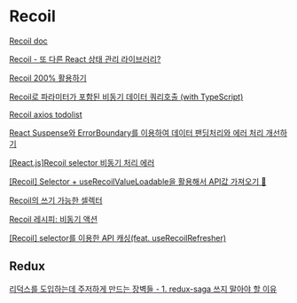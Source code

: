

# Recoil

[Recoil doc](https://recoiljs.org/ko/)
<br/>

[Recoil - 또 다른 React 상태 관리 라이브러리?](https://ui.toast.com/weekly-pick/ko_20200616)
<br/>

[Recoil 200% 활용하기](https://velog.io/@juno7803/Recoil-Recoil-200-%ED%99%9C%EC%9A%A9%ED%95%98%EA%B8%B0)
<br/>

[Recoil로 파라미터가 포함된 비동기 데이터 쿼리호출 (with TypeScript)](https://minemanemo.tistory.com/151)
<br/>

[Recoil axios todolist](https://www.youtube.com/watch?v=sX9RunKCIZY&ab_channel=%EC%BD%94%EC%95%8C%EC%88%98%EB%B9%84)
<br/>

[React Suspense와 ErrorBoundary를 이용하여 데이터 팬딩처리와 에러 처리 개선하기](https://varletc0nst.tistory.com/39)
<br/>

[[React.js]Recoil selector 비동기 처리 에러](https://doqtqu.tistory.com/314)
<br/>

[[Recoil] Selector + useRecoilValueLoadable을 활용해서 API값 가져오기 🎎](https://velog.io/@yiyb0603/Recoil-Selector-useRecoilValueLoadable%EC%9D%84-%ED%99%9C%EC%9A%A9 )
<br/>

[Recoil의 쓰기 가능한 셀렉터](https://blog.rhostem.com/posts/2021-11-24-recoil-writable-selector)
<br/>

[Recoil 레시피: 비동기 액션](https://taegon.kim/archives/10125)
<br/>

[[Recoil] selector를 이용한 API 캐싱(feat. useRecoilRefresher)](https://velog.io/@tech-hoon/recoil-selector-api-caching)



## Redux

[리덕스를 도입하는데 주저하게 만드는 장벽들 - 1. redux-saga 쓰지 말아야 할 이유](https://www.youtube.com/watch?v=xsOhUX7DDl0&list=PLiLLi47PCMPjvVIba_5Tzl--QqblJkpnZ&index=140&ab_channel=%EC%BD%94%EB%94%A9%ED%98%B8%EC%A3%BC%EB%8B%88Justin)
